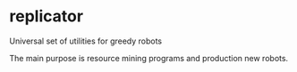 # replicator
Universal set of utilities for greedy robots

The main purpose is resource mining programs and production new robots.
